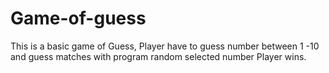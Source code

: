 # Game-of-guess
This is a basic game of Guess, Player have to guess number between 1 -10 and guess matches with program random selected number Player wins.
